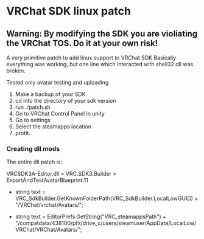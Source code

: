 # VRChat SDK linux patch

## Warning: By modifying the SDK you are violiating the VRChat TOS. Do it at your own risk!

A very primitive patch to add linux support to VRChat SDK
Basically everything was working, but one line which interacted with shell32.dll was broken.

Tested only avatar testing and uploading

1. Make a backup of your SDK
2. cd into the directory of your sdk version
3. run ./patch.sh
4. Go to VRChat Control Panel in unity
5. Go to settings
6. Select the steamapps location
7. profit.

### Creating dll mods

The entire dll patch is:

VRCSDK3A-Editor.dll > VRC.SDK3.Builder > ExportAndTestAvatarBlueprint:11

- string text = VRC_SdkBuilder.GetKnownFolderPath(VRC_SdkBuilder.LocalLowGUID) + "/VRChat/vrchat/Avatars/";
+ string text = EditorPrefs.GetString("VRC_steamappsPath") + "/compatdata/438100/pfx/drive_c/users/steamuser/AppData/LocalLow/VRChat/VRChat/Avatars/";
